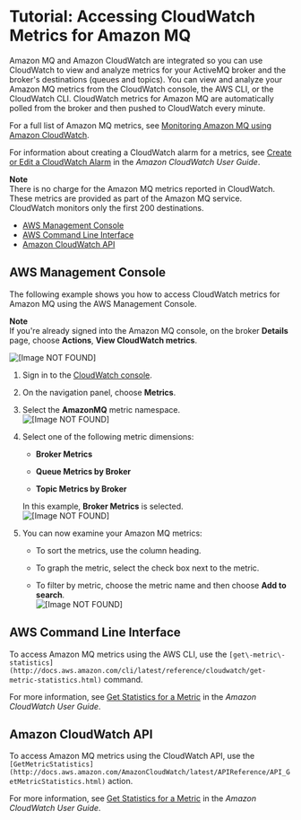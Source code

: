 # Tutorial: Accessing CloudWatch Metrics for Amazon MQ<a name="amazon-mq-accessing-metrics"></a>

Amazon MQ and Amazon CloudWatch are integrated so you can use CloudWatch to view and analyze metrics for your ActiveMQ broker and the broker's destinations \(queues and topics\)\. You can view and analyze your Amazon MQ metrics from the CloudWatch console, the AWS CLI, or the CloudWatch CLI\. CloudWatch metrics for Amazon MQ are automatically polled from the broker and then pushed to CloudWatch every minute\.

For a full list of Amazon MQ metrics, see [Monitoring Amazon MQ using Amazon CloudWatch](amazon-mq-monitoring-cloudwatch.md)\.

For information about creating a CloudWatch alarm for a metrics, see [Create or Edit a CloudWatch Alarm](http://docs.aws.amazon.com/AmazonCloudWatch/latest/monitoring/ConsoleAlarms.html) in the *Amazon CloudWatch User Guide*\.

**Note**  
There is no charge for the Amazon MQ metrics reported in CloudWatch\. These metrics are provided as part of the Amazon MQ service\.  
CloudWatch monitors only the first 200 destinations\.


+ [AWS Management Console](#amazon-mq-accessing-metrics-console)
+ [AWS Command Line Interface](#amazon-mq-accessing-metrics-aws-cli)
+ [Amazon CloudWatch API](#amazon-mq-accessing-metrics-cw-api)

## AWS Management Console<a name="amazon-mq-accessing-metrics-console"></a>

The following example shows you how to access CloudWatch metrics for Amazon MQ using the AWS Management Console\.

**Note**  
If you're already signed into the Amazon MQ console, on the broker **Details** page, choose **Actions**, **View CloudWatch metrics**\.  

![\[Image NOT FOUND\]](http://docs.aws.amazon.com/amazon-mq/latest/developer-guide/images/amazon-mq-tutorials-view-cloudwatch-metrics.png)

1. Sign in to the [CloudWatch console](https://console.aws.amazon.com/cloudwatch/)\.

1. On the navigation panel, choose **Metrics**\.

1. Select the **AmazonMQ** metric namespace\.  
![\[Image NOT FOUND\]](http://docs.aws.amazon.com/amazon-mq/latest/developer-guide/images/amazon-mq-cloudwatch-queue-metrics-namespace.png)

1. Select one of the following metric dimensions:

   + **Broker Metrics**

   + **Queue Metrics by Broker**

   + **Topic Metrics by Broker**

   In this example, **Broker Metrics** is selected\.  
![\[Image NOT FOUND\]](http://docs.aws.amazon.com/amazon-mq/latest/developer-guide/images/amazon-mq-cloudwatch-queue-metrics-dimension.png)

1. You can now examine your Amazon MQ metrics:

   + To sort the metrics, use the column heading\.

   + To graph the metric, select the check box next to the metric\.

   + To filter by metric, choose the metric name and then choose **Add to search**\.  
![\[Image NOT FOUND\]](http://docs.aws.amazon.com/amazon-mq/latest/developer-guide/images/amazon-mq-cloudwatch-queue-metrics-examine.png)

## AWS Command Line Interface<a name="amazon-mq-accessing-metrics-aws-cli"></a>

To access Amazon MQ metrics using the AWS CLI, use the `[get\-metric\-statistics](http://docs.aws.amazon.com/cli/latest/reference/cloudwatch/get-metric-statistics.html)` command\.

For more information, see [Get Statistics for a Metric](http://docs.aws.amazon.com/AmazonCloudWatch/latest/monitoring/getting-metric-statistics.html) in the *Amazon CloudWatch User Guide*\.

## Amazon CloudWatch API<a name="amazon-mq-accessing-metrics-cw-api"></a>

To access Amazon MQ metrics using the CloudWatch API, use the `[GetMetricStatistics](http://docs.aws.amazon.com/AmazonCloudWatch/latest/APIReference/API_GetMetricStatistics.html)` action\.

For more information, see [Get Statistics for a Metric](http://docs.aws.amazon.com/AmazonCloudWatch/latest/monitoring/getting-metric-statistics.html) in the *Amazon CloudWatch User Guide*\.
